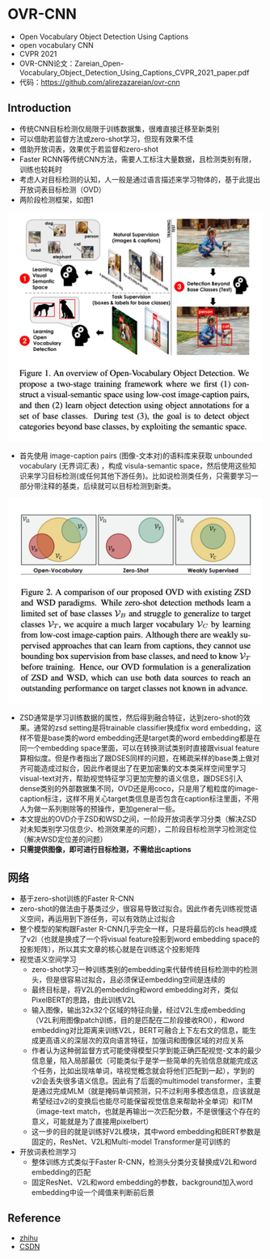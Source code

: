 # OVR-CNN

- Open Vocabulary Object Detection Using Captions
- open vocabulary CNN
- CVPR 2021
- OVR-CNN论文：Zareian_Open-Vocabulary_Object_Detection_Using_Captions_CVPR_2021_paper.pdf
- 代码：https://github.com/alirezazareian/ovr-cnn

## Introduction
- 传统CNN目标检测仅局限于训练数据集，很难直接迁移至新类别
- 可以借助若监督方法或zero-shot学习，但现有效果不佳
- 借助开放词表，效果优于若监督和zero-shot
- Faster RCNN等传统CNN方法，需要人工标注大量数据，且检测类别有限，训练也较耗时
- 考虑人对目标检测的认知，人一般是通过语言描述来学习物体的，基于此提出开放词表目标检测（OVD）
- 两阶段检测框架，如图1

![](Fig1.png)

- 首先使用 image-caption pairs (图像-文本对)的语料库来获取 unbounded vocabulary (无界词汇表) ，构成 visula-semantic space，然后使用这些知识来学习目标检测(或任何其他下游任务)。比如说检测类任务，只需要学习一部分带注释的基类，后续就可以目标检测到新类。

![](Fig2.png)

- ZSD通常是学习训练数据的属性，然后得到融合特征，达到zero-shot的效果。通常的zsd setting是将trainable classifier换成fix word embedding，这样不管是base类的word embedding还是target类的word embedding都是在同一个embedding space里面，可以在转换测试类别时直接跟visual feature算相似度。但是作者指出了跟DSES同样的问题，在稀疏采样的base类上做对齐可能造成过拟合，因此作者提出了在更加密集的文本类采样空间里学习visual-text对齐，帮助视觉特征学习更加完整的语义信息，跟DSES引入dense类别的外部数据集不同，OVD还是用coco，只是用了粗粒度的image-caption标注，这样不用关心target类信息是否包含在caption标注里面，不用人为做一系列剔除等的预操作，更加general一些。
- 本文提出的OVD介于ZSD和WSD之间，一阶段开放词表学习分类（解决ZSD对未知类别学习信息少、检测效果差的问题），二阶段目标检测学习检测定位（解决WSD定位差的问题）
- **只需提供图像，即可进行目标检测，不需给出captions**

## 网络
- 基于zero-shot训练的Faster R-CNN
- zero-shot的做法由于基类过少，很容易导致过拟合。因此作者先训练视觉语义空间，再运用到下游任务，可以有效防止过拟合
- 整个模型的架构跟Faster R-CNN几乎完全一样，只是将最后的cls head换成了v2l（也就是换成了一个将visual feature投影到word embedding space的投影矩阵），所以其实文章的核心就是在训练这个投影矩阵
- 视觉语义空间学习
    - zero-shot学习一种训练类别的embedding来代替传统目标检测中的检测头，但是很容易过拟合，且必须保证embedding空间是连续的
    - 最终目标是，将V2L的embedding和word embedding对齐，类似PixelBERT的思路，由此训练V2L
    - 输入图像，输出32x32个区域的特征向量，经过V2L生成embedding（V2L利用图像patch训练，目的是匹配在二阶段接收ROI），和word embedding对比距离来训练V2L，BERT可融合上下左右文的信息，能生成更高语义的深层次的双向语言特征，加强词和图像区域的对应关系
    - 作者认为这种弱监督方式可能使得模型只学到能正确匹配视觉-文本的最少信息量，陷入局部最优（可能类似于是学一些简单的先验信息就能完成这个任务，比如出现啥单词，啥视觉概念就会将他们匹配到一起），学到的v2l会丢失很多语义信息。因此有了后面的multimodel transformer，主要是通过完成MLM（就是掩码单词预测，只不过利用多模态信息，应该就是希望经过v2l的变换后也能尽可能保留视觉信息来帮助补全单词）和ITM（image-text match，也就是再输出一次匹配分数，不是很懂这个存在的意义，可能就是为了直接用pixelbert）
    - 这一步的目的就是训练好V2L模块，其中word embedding和BERT参数是固定的，ResNet、V2L和Multi-model Transformer是可训练的
- 开放词表检测学习
    - 整体训练方式类似于Faster R-CNN，检测头分类分支替换成V2L和word embedding的匹配
    - 固定ResNet、V2L和word embedding的参数，background加入word embedding中设一个阈值来判断前后景


## Reference
- [zhihu](https://zhuanlan.zhihu.com/p/419255664)
- [CSDN](https://blog.csdn.net/weixin_46239293/article/details/122222633)